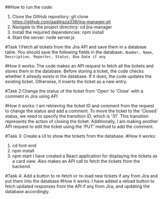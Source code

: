 ##How to run the code:
1. Clone the GitHub repository: git clone https://github.com/aadilraza339/jira-manager.git
2. Navigate to the project directory: cd jira-manager
3. Install the required dependencies: npm install
4. Start the server: node server.js

#Task 1:Fetch all tickets from the Jira API and save them in a database table.
You should save the following fields in the database:.
`Number, Name, Description, Reporter, Status, Due Date if any`

#How it works:
The code makes an API request to fetch all the tickets and stores them in the database. Before storing a ticket, the code checks whether it already exists in the database. If it does, the code updates the existing ticket. Otherwise, it inserts the ticket as a new entry.

#Task 2:Change the status of the ticket from 'Open' to 'Close' with a comment in Jira using API

#How it works:
I am retrieving the ticket ID and comment from the request to change the status and add a comment. To move the ticket to the 'Closed' status, we need to specify the transition ID, which is '31'. This transition represents the action of closing the ticket. Additionally, I am making another API request to edit the ticket using the 'PUT' method to add the comment.

#Task 3: Create a UI to show the tickets from the database.
#How it works:
1. cd font-end
2. npm install
3. npm start
I have created a React application for displaying the tickets as a card view. Also makes an API call to fetch the tickets from the backend.

#Task 4: Add a button to re-fetch or re-load new tickets if any from Jira and put them into the database
#How it works:
I have added a reload button to fetch updated responses from the API if any from Jira, and updating the database accordingly.
